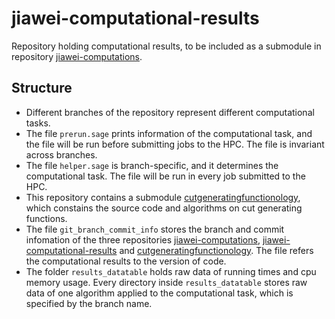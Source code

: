 # jiawei-computational-results
Repository holding computational results, to be included as a submodule in repository [jiawei-computations](https://github.com/mkoeppe/jiawei-computations). 

## Structure

- Different branches of the repository represent different computational tasks. 
- The file `prerun.sage` prints information of the computational task, and the file will be run before submitting jobs to the HPC. The file is invariant across branches.
- The file `helper.sage` is branch-specific, and it determines the computational task. The file will be run in every job submitted to the HPC.
- This repository contains a submodule [cutgeneratingfunctionology](https://github.com/mkoeppe/cutgeneratingfunctionology), which constains the source code and algorithms on cut generating functions. 
- The file `git_branch_commit_info` stores the branch and commit infomation of the three repositories [jiawei-computations](https://github.com/mkoeppe/jiawei-computations), [jiawei-computational-results](https://github.com/mkoeppe/jiawei-computational-results) and [cutgeneratingfunctionology](https://github.com/mkoeppe/cutgeneratingfunctionology). The file refers the computational results to the version of code.
- The folder `results_datatable` holds raw data of running times and cpu memory usage. Every directory inside `results_datatable` stores raw data of one algorithm applied to the computational task, which is specified by the branch name.
